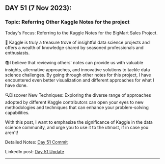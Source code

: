
## **DAY 51 (7 Nov 2023):**
### Topic: Referring Other Kaggle Notes for the project

Today's Focus: Referring to the Kaggle Notes for the BigMart Sales Project.

🌟 Kaggle is truly a treasure trove of insightful data science projects and offers a wealth of knowledge shared by seasoned professionals and enthusiasts.

📚I believe that reviewing others' notes can provide us with valuable insights, alternative approaches, and innovative solutions to tackle data science challenges. By going through other notes for this project, I have encountered even better visualization and different approaches for what I have done.

🔍Discover New Techniques: Exploring the diverse range of approaches adopted by different Kaggle contributors can open your eyes to new methodologies and techniques that can enhance your problem-solving capabilities.

With this post, I want to emphasize the significance of Kaggle in the data science community, and urge you to use it to the utmost, if in case you aren't!

Detailed Notes: [Day 51 Commit](https://github.com/ds-teja/100_Days_MLDL/tree/main/51.%20Day%2051%20-%20Referring%20Other%20Kaggle%20Notes)

LinkedIn post: [Day 51 Update](https://www.linkedin.com/posts/ravi6123_github-ds-teja100daysmldl-hello-data-activity-7128094201421975552-h9-D?utm_source=share&utm_medium=member_desktop)

---
